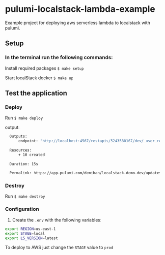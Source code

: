# pulumi-localstack-lambda-example

Example project for deploying aws serverless lambda to localstack with pulumi.

## Setup

### In the terminal run the following commands:

Install required packages 
`$ make setup`  

Start localStack docker
`$ make up`

## Test the application

### Deploy

Run `$ make deploy`

output:

```bash
  Outputs:
      endpoint: "http://localhost:4567/restapis/5243580167/dev/_user_request_/mypath"
  
  Resources:
      + 10 created
  
  Duration: 15s
  
  Permalink: https://app.pulumi.com/demiban/localstack-demo-dev/updates/1
```

### Destroy

Run `$ make destroy`

### Configuration

1. Create the `.env` with the following variables:

```bash
export REGION=us-east-1
export STAGE=local
export LS_VERSION=latest
```

To deploy to AWS just change the `STAGE` value to `prod`
